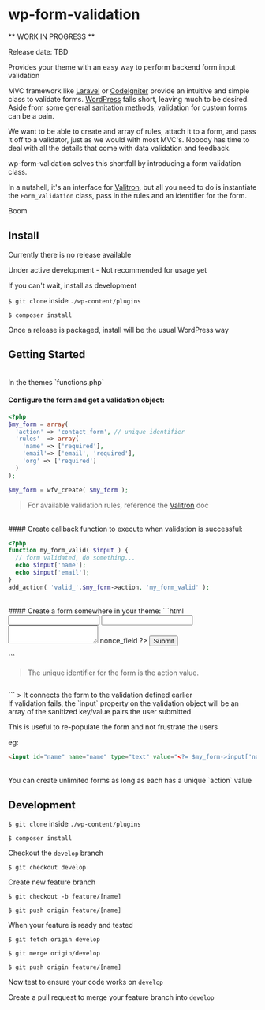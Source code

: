 # wp-form-validation

** WORK IN PROGRESS **

Release date: TBD

Provides your theme with an easy way to perform backend form input validation

MVC framework like [Laravel](https://laravel.com/) or [CodeIgniter](https://codeigniter.com/) provide an intuitive and simple class to validate forms. [WordPress](https://wordpress.org/) falls short, leaving much to be desired. Aside from some general [sanitation methods](https://codex.wordpress.org/Data_Validation), validation for custom forms can be a pain.

We want to be able to create and array of rules, attach it to a form, and pass it off to a validator, just as we would with most MVC's. Nobody has time to deal with all the details that come with data validation and feedback.

wp-form-validation solves this shortfall by introducing a form validation class.

In a nutshell, it's an interface for [Valitron](https://github.com/vlucas/valitron), but all you need to do is instantiate the `Form_Validation` class, pass in the rules and an identifier for the form.

Boom


## Install

Currently there is no release available

Under active development - Not recommended for usage yet

If you can't wait, install as development

`$ git clone` inside `./wp-content/plugins`

`$ composer install`

Once a release is packaged, install will be the usual WordPress way

## Getting Started

<br>
In the themes `functions.php`

#### Configure the form and get a validation object:

```php
<?php
$my_form = array(
  'action' => 'contact_form', // unique identifier
  'rules'  => array(
    'name' => ['required'],
    'email'=> ['email', 'required'],
    'org' => ['required']
  )
);

$my_form = wfv_create( $my_form );
```
> For available validation rules, reference the [Valitron](https://github.com/vlucas/valitron) doc

<br>
#### Create callback function to execute when validation is successful:

```php
<?php
function my_form_valid( $input ) {
  // form validated, do something...
  echo $input['name'];
  echo $input['email'];
}
add_action( 'valid_'.$my_form->action, 'my_form_valid' );
```
<br>
#### Create a form somewhere in your theme:
```html
<form name="contact_form" action="<?php echo esc_url( admin_url('admin-post.php') ); ?>" method="post">
  <input id="name" name="name" type="text">
  <input id="email" name="email" type="text">
  <textarea id="msg"></textarea>

  <input type="hidden" name="action" value="<?= $my_form->action ?>">
  <?= $my_form->nonce_field ?>
  <input type="submit" value="Submit">
</form>
```

> The unique identifier for the form is the action value.

> ```html
<input type="hidden" name="action" value="<?= $my_form->action ?>">
```
> It connects the form to the validation defined earlier

<br>
If validation fails, the `input` property on the validation object will be an array of the sanitized key/value pairs the user submitted

This is useful to re-populate the form and not frustrate the users

eg:
```html
<input id="name" name="name" type="text" value="<?= $my_form->input['name']; ?>">
```
<br>
You can create unlimited forms as long as each has a unique `action` value


## Development

`$ git clone` inside `./wp-content/plugins`

`$ composer install`

Checkout the `develop` branch

`$ git checkout develop`

Create new feature branch

`$ git checkout -b feature/[name]`

`$ git push origin feature/[name]`

When your feature is ready and tested

`$ git fetch origin develop`

`$ git merge origin/develop`

`$ git push origin feature/[name]`

Now test to ensure your code works on `develop`

Create a pull request to merge your feature branch into `develop`

